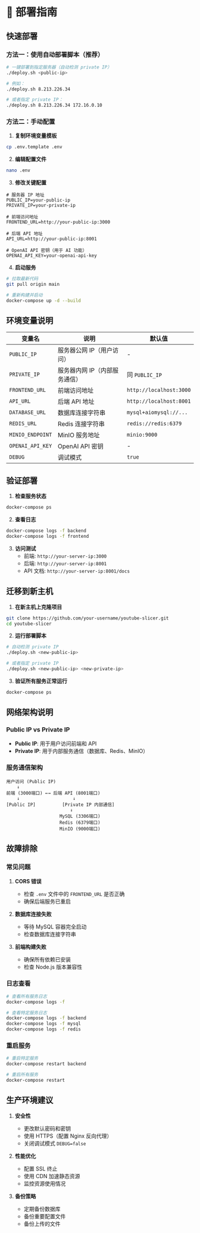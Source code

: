# 🚀 部署指南

## 快速部署

### 方法一：使用自动部署脚本（推荐）

```bash
# 一键部署到指定服务器（自动检测 private IP）
./deploy.sh <public-ip>

# 例如：
./deploy.sh 8.213.226.34

# 或者指定 private IP：
./deploy.sh 8.213.226.34 172.16.0.10
```

### 方法二：手动配置

1. **复制环境变量模板**
```bash
cp .env.template .env
```

2. **编辑配置文件**
```bash
nano .env
```

3. **修改关键配置**
```env
# 服务器 IP 地址
PUBLIC_IP=your-public-ip
PRIVATE_IP=your-private-ip

# 前端访问地址
FRONTEND_URL=http://your-public-ip:3000

# 后端 API 地址
API_URL=http://your-public-ip:8001

# OpenAI API 密钥（用于 AI 功能）
OPENAI_API_KEY=your-openai-api-key
```

4. **启动服务**
```bash
# 拉取最新代码
git pull origin main

# 重新构建并启动
docker-compose up -d --build
```

## 环境变量说明

| 变量名 | 说明 | 默认值 |
|--------|------|--------|
| `PUBLIC_IP` | 服务器公网 IP（用户访问） | - |
| `PRIVATE_IP` | 服务器内网 IP（内部服务通信） | 同 `PUBLIC_IP` |
| `FRONTEND_URL` | 前端访问地址 | `http://localhost:3000` |
| `API_URL` | 后端 API 地址 | `http://localhost:8001` |
| `DATABASE_URL` | 数据库连接字符串 | `mysql+aiomysql://...` |
| `REDIS_URL` | Redis 连接字符串 | `redis://redis:6379` |
| `MINIO_ENDPOINT` | MinIO 服务地址 | `minio:9000` |
| `OPENAI_API_KEY` | OpenAI API 密钥 | - |
| `DEBUG` | 调试模式 | `true` |

## 验证部署

1. **检查服务状态**
```bash
docker-compose ps
```

2. **查看日志**
```bash
docker-compose logs -f backend
docker-compose logs -f frontend
```

3. **访问测试**
   - 前端: `http://your-server-ip:3000`
   - 后端: `http://your-server-ip:8001`
   - API 文档: `http://your-server-ip:8001/docs`

## 迁移到新主机

1. **在新主机上克隆项目**
```bash
git clone https://github.com/your-username/youtube-slicer.git
cd youtube-slicer
```

2. **运行部署脚本**
```bash
# 自动检测 private IP
./deploy.sh <new-public-ip>

# 或者指定 private IP
./deploy.sh <new-public-ip> <new-private-ip>
```

3. **验证所有服务正常运行**
```bash
docker-compose ps
```

## 网络架构说明

### Public IP vs Private IP

- **Public IP**: 用于用户访问前端和 API
- **Private IP**: 用于内部服务通信（数据库、Redis、MinIO）

### 服务通信架构

```
用户访问 (Public IP)
    ↓
前端 (3000端口) ←→ 后端 API (8001端口)
    ↓                    ↓
[Public IP]          [Private IP 内部通信]
                        ↓
                    MySQL (3306端口)
                    Redis (6379端口)  
                    MinIO (9000端口)
```

## 故障排除

### 常见问题

1. **CORS 错误**
   - 检查 `.env` 文件中的 `FRONTEND_URL` 是否正确
   - 确保后端服务已重启

2. **数据库连接失败**
   - 等待 MySQL 容器完全启动
   - 检查数据库连接字符串

3. **前端构建失败**
   - 确保所有依赖已安装
   - 检查 Node.js 版本兼容性

### 日志查看

```bash
# 查看所有服务日志
docker-compose logs -f

# 查看特定服务日志
docker-compose logs -f backend
docker-compose logs -f mysql
docker-compose logs -f redis
```

### 重启服务

```bash
# 重启特定服务
docker-compose restart backend

# 重启所有服务
docker-compose restart
```

## 生产环境建议

1. **安全性**
   - 更改默认密码和密钥
   - 使用 HTTPS（配置 Nginx 反向代理）
   - 关闭调试模式 `DEBUG=false`

2. **性能优化**
   - 配置 SSL 终止
   - 使用 CDN 加速静态资源
   - 监控资源使用情况

3. **备份策略**
   - 定期备份数据库
   - 备份重要配置文件
   - 备份上传的文件